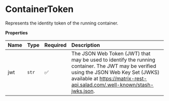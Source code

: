 # ContainerToken

Represents the identity token of the running container.

**Properties**

| Name | Type  | Required | Description                                                                                                                                                                                                        |
| :--- | :---- | :------- | :----------------------------------------------------------------------------------------------------------------------------------------------------------------------------------------------------------------- |
| jwt  | `str` | ✅       | The JSON Web Token (JWT) that may be used to identify the running container. The JWT may be verified using the JSON Web Key Set (JWKS) available at https://matrix-rest-api.salad.com/.well-known/stash-jwks.json. |
